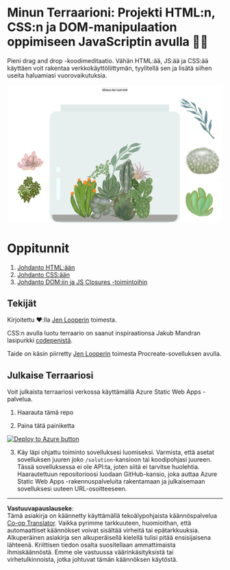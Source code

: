 <!--
CO_OP_TRANSLATOR_METADATA:
{
  "original_hash": "7965cd2bc5dc92ad888dc4c6ab2ab70a",
  "translation_date": "2025-08-27T20:04:42+00:00",
  "source_file": "3-terrarium/README.md",
  "language_code": "fi"
}
-->
# Minun Terraarioni: Projekti HTML:n, CSS:n ja DOM-manipulaation oppimiseen JavaScriptin avulla 🌵🌱

Pieni drag and drop -koodimeditaatio. Vähän HTML:ää, JS:ää ja CSS:ää käyttäen voit rakentaa verkkokäyttöliittymän, tyylitellä sen ja lisätä siihen useita haluamiasi vuorovaikutuksia.

![minun terraarioni](../../../translated_images/screenshot_gray.0c796099a1f9f25e40aa55ead81f268434c00af30d7092490759945eda63067d.fi.png)

# Oppitunnit

1. [Johdanto HTML:ään](./1-intro-to-html/README.md)
2. [Johdanto CSS:ään](./2-intro-to-css/README.md)
3. [Johdanto DOM:iin ja JS Closures -toimintoihin](./3-intro-to-DOM-and-closures/README.md)

## Tekijät

Kirjoitettu ♥️:lla [Jen Looperin](https://www.twitter.com/jenlooper) toimesta.

CSS:n avulla luotu terraario on saanut inspiraationsa Jakub Mandran lasipurkki [codepenistä](https://codepen.io/Rotarepmi/pen/rjpNZY).

Taide on käsin piirretty [Jen Looperin](http://jenlooper.com) toimesta Procreate-sovelluksen avulla.

## Julkaise Terraariosi

Voit julkaista terraariosi verkossa käyttämällä Azure Static Web Apps -palvelua.

1. Haarauta tämä repo

2. Paina tätä painiketta

[![Deploy to Azure button](https://aka.ms/deploytoazurebutton)](https://portal.azure.com/?feature.customportal=false&WT.mc_id=academic-77807-sagibbon#create/Microsoft.StaticApp)

3. Käy läpi ohjattu toiminto sovelluksesi luomiseksi. Varmista, että asetat sovelluksen juuren joko `/solution`-kansioon tai koodipohjasi juureen. Tässä sovelluksessa ei ole API:ta, joten siitä ei tarvitse huolehtia. Haarautettuun repositorioosi luodaan GitHub-kansio, joka auttaa Azure Static Web Apps -rakennuspalveluita rakentamaan ja julkaisemaan sovelluksesi uuteen URL-osoitteeseen.

---

**Vastuuvapauslauseke**:  
Tämä asiakirja on käännetty käyttämällä tekoälypohjaista käännöspalvelua [Co-op Translator](https://github.com/Azure/co-op-translator). Vaikka pyrimme tarkkuuteen, huomioithan, että automaattiset käännökset voivat sisältää virheitä tai epätarkkuuksia. Alkuperäinen asiakirja sen alkuperäisellä kielellä tulisi pitää ensisijaisena lähteenä. Kriittisen tiedon osalta suositellaan ammattimaista ihmiskäännöstä. Emme ole vastuussa väärinkäsityksistä tai virhetulkinnoista, jotka johtuvat tämän käännöksen käytöstä.